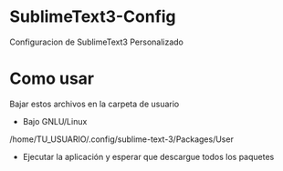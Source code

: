 # SublimeText3-Config
Configuracion de SublimeText3 Personalizado

# Como usar
Bajar estos archivos en la carpeta de usuario

* Bajo GNLU/Linux

/home/TU_USUARIO/.config/sublime-text-3/Packages/User

* Ejecutar la aplicación y esperar que descargue todos los paquetes
